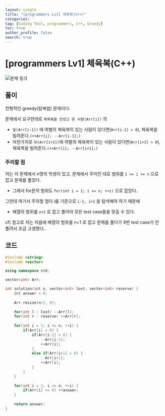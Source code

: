 ```yaml
---
layout: single
title: "[programmers Lv1] 체육복(C++)"
categories: 
tag: [Coding Test, programmers, C++, Greedy]
toc: true
author_profile: false
search: true
---
```


# [programmers Lv1] 체육복(C++)

![문제 링크](https://programmers.co.kr/learn/courses/30/lessons/42862)

## 풀이

전형적인 greedy(탐욕법) 문제이다. 

문제에서 요구한데로 `체육복을 안갖고 온 사람(Arr[i])` 의 
- `앞(Arr[i-1])` 에 여벌의 체육복이 있는 사람이 있다면(`Arr[i-1] > 0`), 체육복을 빌려준다.`(++Arr[i]; --Arr[i-1];)`
- 마찬가지로 `뒤(Arr[i+1])`에 여벌의 체육복이 있는 사람이 있다면(`Arr[i+1] > 0`), 체육복을 빌려준다.`(++Arr[i]; --Arr[i+1];)`    
  
### 주의할 점

저는 이 문제에서 n명의 학생이 있고, 문제에서 주어진 대로 범위를 `1 <= i <= n` 으로 잡고 문제를 풀었다.
- 그래서 for문의 범위도 `for(int i = 1; i <= n; ++i)` 으로 잡았다.

그런데 여기서 주의할 점이 i를 기준으로 `i-1, i+1` 을 탐색해야 하기 때문에
- 배열의 범위를 `n+2` 로 잡고 풀어야 모든 test case들을 맞출 수 있다.

cf) 참고로 저는 처음에 배열의 범위를 n+1 로 잡고 문제를 풀다가 9번 test case가 안풀려서 조금 고생했다.. 

## 코드

```c++
#include <string>
#include <vector>

using namespace std;

vector<int> Arr;

int solution(int n, vector<int> lost, vector<int> reserve) {
    int answer = 0;
    
    Arr.resize(n+2, 0);
    
    for(int l : lost) --Arr[l];
    for(int r : reserve) ++Arr[r];
    
    for(int i = 1; i <= n; ++i) {
        if(Arr[i] < 0) {
            if(Arr[i-1] > 0) {
                --Arr[i-1];
                ++Arr[i];
            }
            else if(Arr[i+1] > 0) {
                --Arr[i+1];
                ++Arr[i];
            }
        }
    }
    
    for(int i = 1; i <= n; ++i) {
        if(Arr[i] >= 0) ++answer;
    }
    
    return answer;
}
```